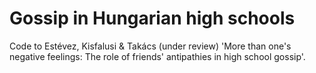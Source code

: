 # Gossip in Hungarian high schools

Code to Estévez, Kisfalusi & Takács (under review) 'More than one's negative feelings: The role of friends' antipathies in high school gossip'.
